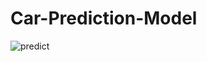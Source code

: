 # Car-Prediction-Model

![predict](https://user-images.githubusercontent.com/121562985/217896663-fb39a471-d56a-4e50-ac6f-94b193bc5851.png)
